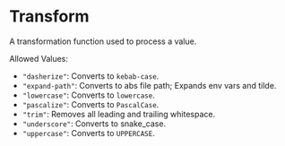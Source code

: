 # Transform

A transformation function used to process a value.

Allowed Values:

- `"dasherize"`: Converts to `kebab-case`.
- `"expand-path"`: Converts to abs file path; Expands env vars and tilde.
- `"lowercase"`: Converts to `lowercase`.
- `"pascalize"`: Converts to `PascalCase`.
- `"trim"`: Removes all leading and trailing whitespace.
- `"underscore"`: Converts to snake_case.
- `"uppercase"`: Converts to `UPPERCASE`.
